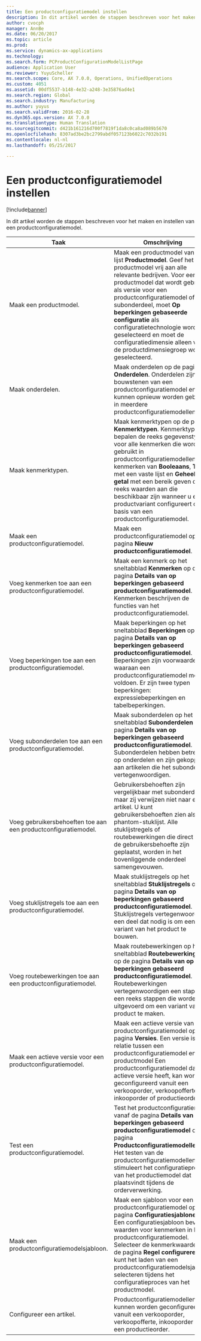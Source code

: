 ```yaml
---
title: Een productconfiguratiemodel instellen
description: In dit artikel worden de stappen beschreven voor het maken en instellen van een productconfiguratiemodel.
author: cvocph
manager: AnnBe
ms.date: 06/20/2017
ms.topic: article
ms.prod: 
ms.service: dynamics-ax-applications
ms.technology: 
ms.search.form: PCProductConfigurationModelListPage
audience: Application User
ms.reviewer: YuyuScheller
ms.search.scope: Core, AX 7.0.0, Operations, UnifiedOperations
ms.custom: 4051
ms.assetid: 00df5537-b148-4e32-a248-3e35876ad4e1
ms.search.region: Global
ms.search.industry: Manufacturing
ms.author: yuyus
ms.search.validFrom: 2016-02-28
ms.dyn365.ops.version: AX 7.0.0
ms.translationtype: Human Translation
ms.sourcegitcommit: d421b161216d700f7819f1da8c0ca8ad089b5670
ms.openlocfilehash: 8307ad3be2bc2799abdf057123b6022c7032b191
ms.contentlocale: nl-nl
ms.lasthandoff: 05/25/2017

---
```


# <a name="set-up-a-product-configuration-model"></a>Een productconfiguratiemodel instellen

[!include[banner](../includes/banner.md)]


In dit artikel worden de stappen beschreven voor het maken en instellen van een productconfiguratiemodel.

| Taak                                                        | Omschrijving                                                                                                                                                                                                                                                                                                                                                                                        |
|-------------------------------------------------------------|----------------------------------------------------------------------------------------------------------------------------------------------------------------------------------------------------------------------------------------------------------------------------------------------------------------------------------------------------------------------------------------------------|
| Maak een productmodel.                                    | Maak een productmodel vanuit de lijst **Productmodel**. Geef het productmodel vrij aan alle relevante bedrijven. Voor een productmodel dat wordt gebruikt als versie voor een productconfiguratiemodel of als subonderdeel, moet **Op beperkingen gebaseerde configuratie** als configuratietechnologie worden geselecteerd en moet de configuratiedimensie alleen voor de productdimensiegroep worden geselecteerd. |
| Maak onderdelen.                                          | Maak onderdelen op de pagina **Onderdelen**. Onderdelen zijn de bouwstenen van een productconfiguratiemodel en kunnen opnieuw worden gebruikt in meerdere productconfiguratiemodellen.                                                                                                                                                                                                                      |
| Maak kenmerktypen.                                     | Maak kenmerktypen op de pagina **Kenmerktypen**. Kenmerktypen bepalen de reeks gegevenstypen voor alle kenmerken die worden gebruikt in productconfiguratiemodellen. De kenmerken van **Booleaans**, **Tekst** met een vaste lijst en **Geheel getal** met een bereik geven de reeks waarden aan die beschikbaar zijn wanneer u een productvariant configureert op basis van een productconfiguratiemodel.       |
| Maak een productconfiguratiemodel.                       | Maak een productconfiguratiemodel op de pagina **Nieuw productconfiguratiemodel**.                                                                                                                                                                                                                                                                                                              |
| Voeg kenmerken toe aan een productconfiguratiemodel.            | Maak een kenmerk op het sneltabblad **Kenmerken** op de pagina **Details van op beperkingen gebaseerd productconfiguratiemodel**. Kenmerken beschrijven de functies van het productconfiguratiemodel.                                                                                                                                                                                                       |
| Voeg beperkingen toe aan een productconfiguratiemodel.           | Maak beperkingen op het sneltabblad **Beperkingen** op de pagina **Details van op beperkingen gebaseerd productconfiguratiemodel**. Beperkingen zijn voorwaarden waaraan een productconfiguratiemodel moet voldoen. Er zijn twee typen beperkingen: expressiebeperkingen en tabelbeperkingen.                                                                                                                                 |
| Voeg subonderdelen toe aan een productconfiguratiemodel.         | Maak subonderdelen op het sneltabblad **Subonderdelen** op de pagina **Details van op beperkingen gebaseerd productconfiguratiemodel**. Subonderdelen hebben betrekking op onderdelen en zijn gekoppeld aan artikelen die het subonderdeel vertegenwoordigen.                                                                                                                                                                       |
| Voeg gebruikersbehoeften toe aan een productconfiguratiemodel.     | Gebruikersbehoeften zijn vergelijkbaar met subonderdelen, maar zij verwijzen niet naar een artikel. U kunt gebruikersbehoeften zien als een phantom-stuklijst. Alle stuklijstregels of routebewerkingen die direct onder de gebruikersbehoefte zijn geplaatst, worden in het bovenliggende onderdeel samengevouwen.                                                                                                                       |
| Voeg stuklijstregels toe aan een productconfiguratiemodel.             | Maak stuklijstregels op het sneltabblad **Stuklijstregels** op de pagina **Details van op beperkingen gebaseerd productconfiguratiemodel**. Stuklijstregels vertegenwoordigen een deel dat nodig is om een variant van het product te bouwen.                                                                                                                                                                                                 |
| Voeg routebewerkingen toe aan een productconfiguratiemodel.      | Maak routebewerkingen op het sneltabblad **Routebewerkingen** op de pagina **Details van op beperkingen gebaseerd productconfiguratiemodel**. Routebewerkingen vertegenwoordigen een stap in een reeks stappen die worden uitgevoerd om een variant van het product te maken.                                                                                                                                                    |
| Maak een actieve versie voor een productconfiguratiemodel. | Maak een actieve versie van het productconfiguratiemodel op de pagina **Versies**. Een versie is de relatie tussen een productconfiguratiemodel en het productmodel Een productconfiguratiemodel dat een actieve versie heeft, kan worden geconfigureerd vanuit een verkooporder, verkoopofferte, inkooporder of productieorder.                                                               |
| Test een productconfiguratiemodel.                         | Test het productconfiguratiemodel vanaf de pagina **Details van op beperkingen gebaseerd productconfiguratiemodel** of de pagina **Productconfiguratiemodellenlijst**. Het testen van de productconfiguratiemodellen stimuleert het configuratieproces van het productiemodel dat plaatsvindt tijdens de orderverwerking.                                                                                                |
| Maak een productconfiguratiemodelsjabloon.                | Maak een sjabloon voor een productconfiguratiemodel op de pagina **Configuratiesjablonen**. Een configuratiesjabloon bevat waarden voor kenmerken in het productconfiguratiemodel. Selecteer de kenmerkwaarden op de pagina **Regel configureren**. U kunt het laden van een productconfiguratiemodelsjabloon selecteren tijdens het configuratieproces van het productmodel.                                                   |
| Configureer een artikel.                                          | Productconfiguratiemodellen kunnen worden geconfigureerd vanuit een verkooporder, verkoopofferte, inkooporder of een productieorder.                                                                                                                                                                                                                                                                           |






